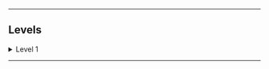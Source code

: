 
---


## Levels

<details>
  <summary>Level 1</summary>
  <br>

<p>
NetPractice projesinin ilk bölümü, öğrencilerin ağ teknolojileri ve temel ağ kavramlarını öğrenmeye başlamasına odaklanır. Bu bölümde, öğrenciler ağların nasıl çalıştığını, çeşitli ağ protokollerini ve temel ağ yapılarını keşfederler. İşte bu bölümde işlenen bazı ana konular ve detaylar:</p>

**1.IP Adresleme ve Alt Ağlar:**

- Öğrenciler, IP adreslerinin nasıl çalıştığını ve alt ağ oluşturmanın temellerini öğrenirler. Bu, bir ağdaki cihazların benzersiz bir şekilde nasıl tanımlandığını ve iletişim kurduğunu anlamak için önemlidir.
- Ayrıca, alt ağ maskelerinin ne anlama geldiğini ve farklı ağ topolojilerinde alt ağların nasıl yapılandırıldığını incelerler.

**2.Ağ Topolojileri:**

- Bu bölümde, öğrenciler farklı ağ topolojilerini tanır: yıldız, halka, ağaç, ve mesh gibi. Her bir topolojinin avantajlarını ve dezavantajlarını keşfederler.
- Öğrenciler, bu topolojileri pratik olarak uygulayarak hangi durumlarda hangi topolojilerin kullanılacağını öğrenirler.

**2.Ağ Topolojileri:**

- Bu bölümde, öğrenciler farklı ağ topolojilerini tanır: yıldız, halka, ağaç, ve mesh gibi. Her bir topolojinin avantajlarını ve dezavantajlarını keşfederler.
- Öğrenciler, bu topolojileri pratik olarak uygulayarak hangi durumlarda hangi topolojilerin kullanılacağını öğrenirler.

**3.Temel Ağ Protokolleri:**

- Bu bölüm, ağ iletişiminin temel taşlarından bazılarına odaklanır. Öğrenciler, Transmission Control Protocol (TCP), User Datagram Protocol (UDP), ve Internet Control Message Protocol (ICMP) gibi yaygın protokolleri incelerler.
- Protokollerin ağda nasıl çalıştığını anlamak için, öğrenciler basit ağ iletişimi deneyleri yaparlar.

**4.Ağ Cihazları:**

- Öğrenciler, ağda kullanılan temel cihazları öğrenir: yönlendiriciler (router), anahtarlar (switch), ve erişim noktaları (access points). Bu cihazların ağdaki rolünü ve farklı amaçlar için nasıl kullanıldıklarını anlamak, ağ mimarisini anlamanın önemli bir parçasıdır.
- ÖCihazların yapılandırılması ve yönetimi hakkında bilgi edinirler.

**5.Pratik Uygulamalar ve Simülasyonlar:**

- NetPractice projesinin ilk bölümünde, öğrenciler ağ simülasyon araçları veya fiziksel ağ ortamları kullanarak basit ağ senaryolarını uygularlar. Bu pratik deneyimler, ağ kavramlarını gerçek dünyada test etmelerini sağlar.
- Öğrenciler, ağ sorunlarını teşhis etme ve çözme konusunda pratik yaparlar.


</details>

---
